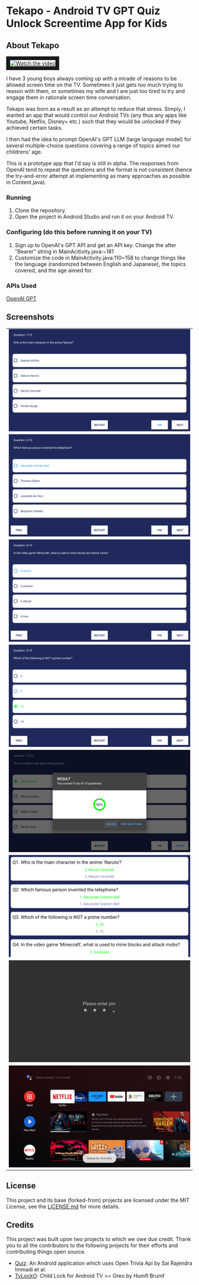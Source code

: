 # Tekapo - Android TV GPT Quiz Unlock Screentime App for Kids

## About  Tekapo

<a href="https://youtu.be/rJxNfyU83PM" target="_blank">
 <img src="http://img.youtube.com/vi/rJxNfyU83PM/mqdefault.jpg" alt="Watch the video" width="480" border="10" />
</a>

I have 3 young boys always coming up with a mirade of reasons to be allowed screen time on the TV. Sometimes it just gets too much trying to reason with them, or sometimes my wife and I are just too tired to try and engage them in rationale screen time conversation.

Tekapo was born as a result as an attempt to reduce that stress. Simply, I wanted an app that would control our Android TVs (any thus any apps like Youtube, Netflix, Disney+ etc.) such that they would be unlocked if they achieved certain tasks.

I then had the idea to prompt OpenAI's GPT LLM (large language model) for several multiple-choice questions covering a range of topics aimed our childrens' age.

This is a prototype app that I'd say is still in alpha. The responses from OpenAI tend to repeat the questions and the format is not consistent (hence the try-and-error attempt at implementing as many approaches as possible in Content.java).

### Running

1. Clone the repository.
1. Open the project in Android Studio and run it on your Android TV.

### Configuring (do this before running it on your TV)

1. Sign up to OpenAI's GPT API and get an API key. Change the <API key> after "Bearer" string in MainAcitivity.java:~181
1. Customize the code in MainActivity.java:110~158 to change things like the language (randomized between English and Japanese), the topics covered, and the age aimed for.

### APIs Used

[OpenAI GPT](https://platform.openai.com/docs/guides/gpt)

## Screenshots

<table>  
  <tr>  
    <td><img src="/screenshots/1.png" ></td>  
  </tr>  
  <tr> 
    <td><img src="/screenshots/2.png" ></td>  
  </tr>
  <tr> 
    <td><img src="/screenshots/3.png" ></td>  
  </tr>  
  <tr>  
    <td><img src="/screenshots/4.png" ></td>  
  </tr>
  <tr>  
    <td><img src="/screenshots/5.png" ></td>  
  </tr>  
  <tr> 
    <td><img src="/screenshots/6.png" ></td>  
  </tr>
  <tr> 
    <td><img src="/screenshots/7.png" ></td>  
  </tr>  
  <tr>  
    <td><img src="/screenshots/8.png" ></td>  
  </tr>
</table>  

## License

This project and its base (forked-from) projects are licensed under the MIT License, see the [LICENSE.md](https://github.com/funxfun/tekapo/blob/master/LICENSE) for more details.

## Credits

This project was built upon two projects to which we owe due credit. Thank you to all the contributors to the following projects for their efforts and contributing things open source.

* [Quiz](https://github.com/immadisairaj/Quiz/): An Android application which uses Open Trivia Api by Sai Rajendra Immadi et al.
* [TvLockO](https://github.com/humflbrumf/TvLockO): Child Lock for Android TV >= Oreo by Humfl Brumf